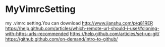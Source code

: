 # MyVimrcSetting
my .vimrc setting.You can download 
http://www.jianshu.com/p/q81RER
https://help.github.com/articles/which-remote-url-should-i-use/#cloning-with-https-urls-recommended
https://help.github.com/articles/set-up-git/
https://github.github.com/on-demand/intro-to-github/
